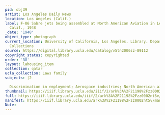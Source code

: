 ```yaml
---
pid: obj39
artist: Los Angeles Daily News
location: Los Angeles (Calif.)
label: F-86 Sabre jets being assembled at North American Aviation in Los Angeles,
  Calif., 1948
_date: '1948'
object_type: photograph
current_location: University of California, Los Angeles. Library. Department of Special
  Collections
source: https://digital.library.ucla.edu/catalog/v5tn2000zz-89112
copyright_status: copyrighted
order: '38'
layout: lahousing_item
collection: qatar
ucla_collection: Laws family
subjects: |2-

  Discrimination in employment; Aerospace industries; North American airplanes; North American Aviation, inc.
thumbnail: https://iiif.library.ucla.edu/iiif/2/ark%3A%2F21198%2Fzz0002nt5v/full/250,/0/default.jpg
full: https://iiif.library.ucla.edu/iiif/2/ark%3A%2F21198%2Fzz0002nt5v/full/600,/0/default.jpg
manifest: https://iiif.library.ucla.edu/ark%3A%2F21198%2Fzz0002nt5v/manifest
Note: 
---
```

